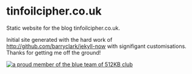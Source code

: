 # tinfoilcipher.co.uk

Static website for the blog tinfoilcipher.co.uk.

Initial site generated with the hard work of http://github.com/barryclark/jekyll-now with signifigant customisations. Thanks for getting me off the ground!

<a href="https://512kb.club"><img src="https://512kb.club/assets/images/blue-team.svg" alt="a proud member of the blue team of 512KB club" /></a>

